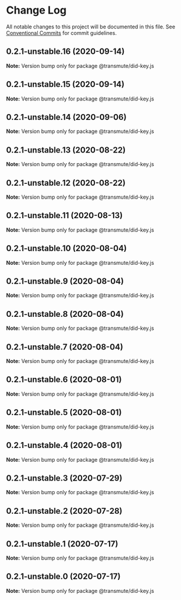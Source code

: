 # Change Log

All notable changes to this project will be documented in this file.
See [Conventional Commits](https://conventionalcommits.org) for commit guidelines.

## 0.2.1-unstable.16 (2020-09-14)

**Note:** Version bump only for package @transmute/did-key.js





## 0.2.1-unstable.15 (2020-09-14)

**Note:** Version bump only for package @transmute/did-key.js





## 0.2.1-unstable.14 (2020-09-06)

**Note:** Version bump only for package @transmute/did-key.js





## 0.2.1-unstable.13 (2020-08-22)

**Note:** Version bump only for package @transmute/did-key.js





## 0.2.1-unstable.12 (2020-08-22)

**Note:** Version bump only for package @transmute/did-key.js





## 0.2.1-unstable.11 (2020-08-13)

**Note:** Version bump only for package @transmute/did-key.js





## 0.2.1-unstable.10 (2020-08-04)

**Note:** Version bump only for package @transmute/did-key.js





## 0.2.1-unstable.9 (2020-08-04)

**Note:** Version bump only for package @transmute/did-key.js





## 0.2.1-unstable.8 (2020-08-04)

**Note:** Version bump only for package @transmute/did-key.js





## 0.2.1-unstable.7 (2020-08-04)

**Note:** Version bump only for package @transmute/did-key.js





## 0.2.1-unstable.6 (2020-08-01)

**Note:** Version bump only for package @transmute/did-key.js





## 0.2.1-unstable.5 (2020-08-01)

**Note:** Version bump only for package @transmute/did-key.js





## 0.2.1-unstable.4 (2020-08-01)

**Note:** Version bump only for package @transmute/did-key.js





## 0.2.1-unstable.3 (2020-07-29)

**Note:** Version bump only for package @transmute/did-key.js





## 0.2.1-unstable.2 (2020-07-28)

**Note:** Version bump only for package @transmute/did-key.js





## 0.2.1-unstable.1 (2020-07-17)

**Note:** Version bump only for package @transmute/did-key.js





## 0.2.1-unstable.0 (2020-07-17)

**Note:** Version bump only for package @transmute/did-key.js
